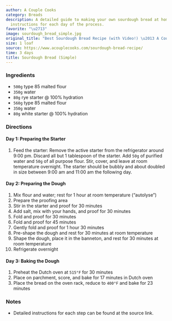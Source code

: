 ```yaml
---
author: A Couple Cooks
category: Breads
description: A detailed guide to making your own sourdough bread at home, with step-by-step
  instructions for each day of the process.
favorite: "\u2713"
image: sourdough_bread_simple.jpg
original_title: "Best Sourdough Bread Recipe (with Video!) \u2013 A Couple Cooks"
size: 1 loaf
source: https://www.acouplecooks.com/sourdough-bread-recipe/
time: 3 days
title: Sourdough Bread (Simple)
---
```


### Ingredients

* `500g` type 85 malted flour
* `350g` water
* `80g` rye starter @ 100% hydration
* `560g` type 85 malted flour
* `350g` water
* `80g` white starter @ 100% hydration

### Directions

#### Day 1: Preparing the Starter

1. Feed the starter: Remove the active starter from the refrigerator around 9:00 pm. Discard all but 1 tablespoon of the starter. Add `50g` of purified water and `50g` of all purpose flour. Stir, cover, and leave at room temperature overnight. The starter should be bubbly and about doubled in size between 9:00 am and 11:00 am the following day.

#### Day 2: Preparing the Dough

1. Mix flour and water; rest for 1 hour at room temperature (“autolyse”)
2. Prepare the proofing area
3. Stir in the starter and proof for 30 minutes
4. Add salt, mix with your hands, and proof for 30 minutes
5. Fold and proof for 30 minutes
6. Fold and proof for 45 minutes
7. Gently fold and proof for 1 hour 30 minutes
8. Pre-shape the dough and rest for 30 minutes at room temperature
9. Shape the dough, place it in the banneton, and rest for 30 minutes at room temperature
10. Refrigerate overnight

#### Day 3: Baking the Dough

1. Preheat the Dutch oven at `515°F` for 30 minutes
2. Place on parchment, score, and bake for 17 minutes in Dutch oven
3. Place the bread on the oven rack, reduce to `400°F` and bake for 23 minutes

### Notes

- Detailed instructions for each step can be found at the source link.
